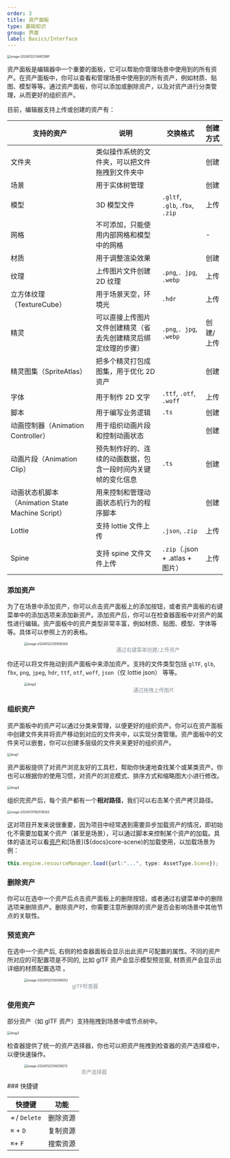 ```yaml
---
order: 3
title: 资产面板
type: 基础知识
group: 界面
label: Basics/Interface
---
```


<img src="https://gw.alipayobjects.com/zos/OasisHub/f0c6ef22-b6f5-4ac7-876c-fff2e4a8b99d/image-20240122134812991.png" alt="image-20240122134812991" style="zoom:50%;" />

资产面板是编辑器中一个重要的面板，它可以帮助你管理场景中使用到的所有资产。在资产面板中，你可以查看和管理场景中使用到的所有资产，例如材质、贴图、模型等等。通过资产面板，你可以添加或删除资产，以及对资产进行分类管理，从而更好的组织资产。

目前，编辑器支持上传或创建的资产有：

| 支持的资产 | 说明 | 交换格式 | 创建方式 |
| --- | --- | --- | --- |
| 文件夹 | 类似操作系统的文件夹，可以把文件拖拽到文件夹中 |  | 创建 |
| 场景 | 用于实体树管理 |  | 创建 |
| 模型 | 3D 模型文件 | `.gltf`, `.glb`, .`fbx`, `.zip` | 上传 |
| 网格 | 不可添加，只能使用内部网格和模型中的网格 |  | - |
| 材质 | 用于调整渲染效果 |  | 创建 |
| 纹理 | 上传图片文件创建 2D 纹理 | `.png`,`. jpg`,` .webp` | 上传 |
| 立方体纹理（TextureCube） | 用于场景天空，环境光 | `.hdr` | 上传 |
| 精灵 | 可以直接上传图片文件创建精灵（省去先创建精灵后绑定纹理的步骤） | `.png`,`. jpg`,` .webp` | 创建/上传 |
| 精灵图集（SpriteAtlas） | 把多个精灵打包成图集，用于优化 2D 资产 |  | 创建 |
| 字体 | 用于制作 2D 文字 | `.ttf`, `.otf`, `.woff` | 上传 |
| 脚本 | 用于编写业务逻辑 | `.ts` | 创建 |
| 动画控制器（Animation Controller） | 用于组织动画片段和控制动画状态 |  | 创建 |
| 动画片段（Animation Clip） | 预先制作好的、连续的动画数据，包含一段时间内关键帧的变化信息 | `.ts` | 创建 |
| 动画状态机脚本（Animation State Machine Script） | 用来控制和管理动画状态机行为的程序脚本 |  | 创建 |
| Lottie | 支持 lottie 文件上传 | `.json`, `.zip` | 上传 |
| Spine | 支持 spine 文件文件上传 | `.zip`（.json + .atlas  + 图片） | 上传 |

### 添加资产

为了在场景中添加资产，你可以点击资产面板上的添加按钮，或者资产面板的右键菜单中的添加选项来添加新资产。添加资产后，你可以在检查器面板中对资产的属性进行编辑。资产面板中的资产类型非常丰富，例如材质、贴图、模型、字体等等。具体可以参照上方的表格。

<figure style="width: 578px;">
 <img src="https://gw.alipayobjects.com/zos/OasisHub/5bc3747d-b1e9-4864-b490-7f9d3eb86e93/image-20240122135556344.png" alt="image-20240122135556344" style="zoom:50%;" />
  <figcaption style="text-align:center; color: #889096; font-size: 12px;">通过右键菜单创建/上传资产</figcaption>
</figure>

你还可以将文件拖动到资产面板中来添加资产。支持的文件类型包括 `glTF`, `glb`, `fbx`, `png`, `jpeg`, `hdr`, `ttf`, `otf`, `woff`, `json`（仅 lottie json） 等等。

<figure style="width:605px;">
<img src="https://gw.alipayobjects.com/zos/OasisHub/15d62349-0820-44ec-8eb6-4e5a82121341/drag2.gif" alt="drag2" style="zoom:50%;" />
  <figcaption style="text-align:center; color: #889096; font-size: 12px;">通过拖拽上传图片</figcaption>
</figure>

### 组织资产

资产面板中的资产可以通过分类来管理，以便更好的组织资产。你可以在资产面板中创建文件夹并将资产移动到对应的文件夹中，以实现分类管理。资产面板中的文件夹可以嵌套，你可以创建多层级的文件夹来更好的组织资产。

<img src="https://gw.alipayobjects.com/zos/OasisHub/520edde4-a54b-4b53-bd47-d1738d08e26a/drag1.gif" alt="drag1" style="zoom:50%;" />

资产面板提供了对资产浏览友好的工具栏，帮助你快速地查找某个或某类资产。你也可以根据你的使用习惯，对资产的浏览模式、排序方式和缩略图大小进行修改。

<img src="https://gw.alipayobjects.com/zos/OasisHub/538c4cc0-7180-404a-8163-24564541bd75/drag4.gif" alt="drag4" style="zoom: 50%;" />

组织完资产后，每个资产都有一个**相对路径**，我们可以右击某个资产拷贝路径。

<img src="https://gw.alipayobjects.com/zos/OasisHub/5c56884c-ac30-4f87-95a8-48d96117a53b/image-20240131162519263.png" alt="image-20240131162519263" style="zoom:50%;" />

这对项目开发来说很重要，因为项目中经常遇到需要异步加载资产的情况，即初始化不需要加载某个资产（甚至是场景），可以通过脚本来控制某个资产的加载。具体的语法可以看[资产](${docs}resource-manager)和[场景](${docs}core-scene)的加载使用，以加载场景为例：

```typescript
this.engine.resourceManager.load({url:"...", type: AssetType.Scene});
```



### 删除资产

你可以在选中一个资产后点击资产面板上的删除按钮，或者通过右键菜单中的删除选项来删除资产。删除资产时，你需要注意所删除的资产是否会影响场景中其他节点的关联性。

### 预览资产

在选中一个资产后, 右侧的检查器面板会显示出此资产可配置的属性。不同的资产所对应的可配置项是不同的, 比如 glTF 资产会显示模型预览窗, 材质资产会显示出详细的材质配置选项 。

<figure style="width: 284px;">
 <img src="https://gw.alipayobjects.com/zos/OasisHub/ffb89d11-b221-4757-96f9-c4950ea7f225/image-20240122134306052.png" alt="image-20240122134306052" style="zoom:50%;" />
  <figcaption style="text-align:center; color: #889096;font-size: 12px;">glTF检查器</figcaption>
</figure>


### 使用资产

部分资产（如 glTF 资产）支持拖拽到场景中或节点树中。

<img src="https://gw.alipayobjects.com/zos/OasisHub/1220149f-b509-4e7e-bf11-5f0bc4de5bd6/drag3.gif" alt="drag3" style="zoom:50%;" />

检查器提供了统一的资产选择器，你也可以把资产拖拽到检查器的资产选择框中，以便快速操作。

<figure style="width: 326px;">
 <img src="https://gw.alipayobjects.com/zos/OasisHub/f456c74e-b8ba-4bd6-9cf9-4f907535af26/image-20240122134039213.png" alt="image-20240122134039213" style="zoom:50%;" />
  <figcaption style="text-align:center; color: #889096; font-size: 12px;">资产选择器</figcaption>
</figure>
### 快捷键

| 快捷键          | 功能     |
| --------------- | -------- |
| `⌫`  / `Delete` | 删除资源 |
| `⌘` + `D`       | 复制资源 |
| `⌘`+ `F`        | 搜索资源 |


